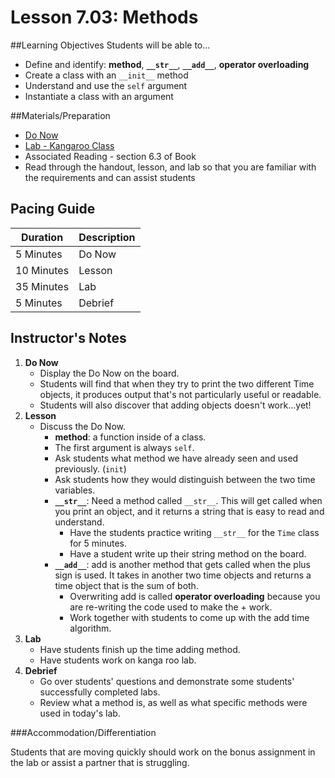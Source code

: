 # Lesson 7.03: Methods

##Learning Objectives
Students will be able to... 
* Define and identify: **method**, **`__str__`**, **`__add__`**, **operator overloading**
* Create a class with an `__init__` method
* Understand and use the `self` argument
* Instantiate a class with an argument

##Materials/Preparation
* [Do Now]
* [Lab - Kangaroo Class]
* Associated Reading - section 6.3 of Book
* Read through the handout, lesson, and lab so that you are familiar with the requirements and can assist students

## Pacing Guide
| **Duration**   | **Description** |
| ---------- | ----------- |
| 5 Minutes  | Do Now      |
| 10 Minutes | Lesson      |
| 35 Minutes | Lab         |
| 5 Minutes | Debrief  |

## Instructor's Notes

1. **Do Now**
    * Display the Do Now on the board.
    * Students will find that when they try to print the two different Time objects, it produces output that's not particularly useful or readable.
    * Students will also discover that adding objects doesn't work...yet!
2. **Lesson**
	* Discuss the Do Now.
		* **method**: a function inside of a class. 
		* The first argument is always `self`. 
		* Ask students what method we have already seen and used previously. (`init`)
		* Ask students how they would distinguish between the two time variables.
		* **`__str__`**: Need a method called `__str__`. This will get called when you print an object, and it returns a string that is easy to read and understand.
			* Have the students practice writing `__str__` for the `Time` class for 5 minutes.
			* Have a student write up their string method on the board. 
		* **`__add__`**: add is another method that gets called when the plus sign is used. It takes in another two time objects and returns a time object that is the sum of both. 
			* Overwriting add is called **operator overloading** because you are re-writing the code used to make the + work.
			* Work together with students to come up with the add time algorithm.
3. **Lab**	
	* Have students finish up the time adding method.
	* Have students work on kanga roo lab.
4. **Debrief**
	* Go over students' questions and demonstrate some students' successfully completed labs. 
	* Review what a method is, as well as what specific methods were used in today's lab.

###Accommodation/Differentiation

Students that are moving quickly should work on the bonus assignment in the lab or assist a partner that is struggling. 

[Do Now]:do_now.md
[Lab - Kangaroo Class]:lab.md
